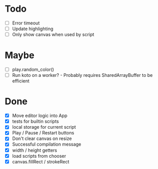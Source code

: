 # Todo
- [ ] Error timeout
- [ ] Update highlighting
- [ ] Only show canvas when used by script

# Maybe
- [ ] play.random_color()
- [ ] Run koto on a worker?
      - Probably requires SharedArrayBuffer to be efficient

# Done
- [x] Move editor logic into App
- [x] tests for builtin scripts
- [x] local storage for current script
- [x] Play / Pause / Restart buttons
- [x] Don't clear canvas on resize
- [x] Successful compilation message
- [x] width / height getters
- [x] load scripts from chooser
- [x] canvas.fillRect / strokeRect
